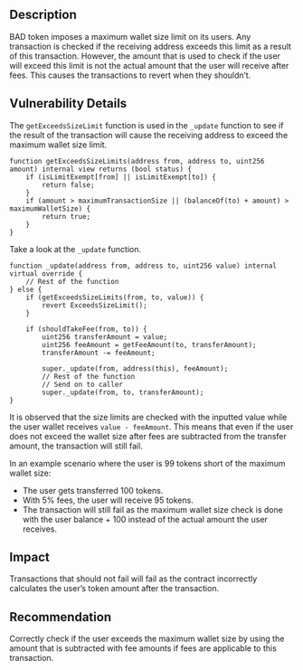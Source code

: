 ## Description
BAD token imposes a maximum wallet size limit on its users. Any transaction is checked if the receiving address exceeds this limit as a result of this transaction. However, the amount that is used to check if the user will exceed this limit is not the actual amount that the user will receive after fees. This causes the transactions to revert when they shouldn’t.

## Vulnerability Details
The `getExceedsSizeLimit` function is used in the `_update` function to see if the result of the transaction will cause the receiving address to exceed the maximum wallet size limit.
```solidity
function getExceedsSizeLimits(address from, address to, uint256 amount) internal view returns (bool status) {
    if (isLimitExempt[from] || isLimitExempt[to]) {
        return false;
    }
    if (amount > maximumTransactionSize || (balanceOf(to) + amount) > maximumWalletSize) {
        return true;
    }
}
```
Take a look at the `_update` function.

```solidity
function _update(address from, address to, uint256 value) internal virtual override {
    // Rest of the function
} else {
    if (getExceedsSizeLimits(from, to, value)) {
        revert ExceedsSizeLimit();
    }

    if (shouldTakeFee(from, to)) {
        uint256 transferAmount = value;
        uint256 feeAmount = getFeeAmount(to, transferAmount);
        transferAmount -= feeAmount;

        super._update(from, address(this), feeAmount);
        // Rest of the function
        // Send on to caller
        super._update(from, to, transferAmount);
}
```

It is observed that the size limits are checked with the inputted value while the user wallet receives `value - feeAmount`. This means that even if the user does not exceed the wallet size after fees are subtracted from the transfer amount, the transaction will still fail. 

In an example scenario where the user is 99 tokens short of the maximum wallet size:

- The user gets transferred 100 tokens.
- With 5% fees, the user will receive 95 tokens.
- The transaction will still fail as the maximum wallet size check is done with the user balance + 100 instead of the actual amount the user receives.

## Impact
Transactions that should not fail will fail as the contract incorrectly calculates the user’s token amount after the transaction.

## Recommendation
Correctly check if the user exceeds the maximum wallet size by using the amount that is subtracted with fee amounts if fees are applicable to this transaction.
